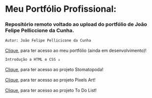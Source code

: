 # Meu Portfólio Profissional:
### Repositório remoto voltado ao upload do portfólio de João Felipe Pelliccione da Cunha.

```Autor: João Felipe Pellicicone da Cunha```
<br><br>[Clique](https://joaofelipelliccione.github.io/), para ter acesso ao meu portfólio (ainda em desenvolvimento)!

```Introdução a HTML e CSS ↓```
<br><br>[Clique](https://joaofelipelliccione.github.io/projetos/01_stomatopoda/01-exercicio_stoma.html), para ter acesso ao projeto Stomatopoda!
<br><br>[Clique](https://joaofelipelliccione.github.io/projetos/04_pixels-art/index.html), para ter acesso ao projeto Pixels Art!
<br><br>[Clique](https://joaofelipelliccione.github.io/projetos/05_todo-list/index.html), para ter acesso ao projeto To Do List!
